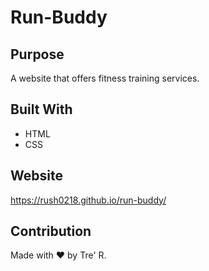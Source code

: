 # Run-Buddy

## Purpose 
A website that offers fitness training services. 

## Built With
* HTML
* CSS

## Website 
https://rush0218.github.io/run-buddy/

## Contribution
Made with ❤️  by Tre' R.
